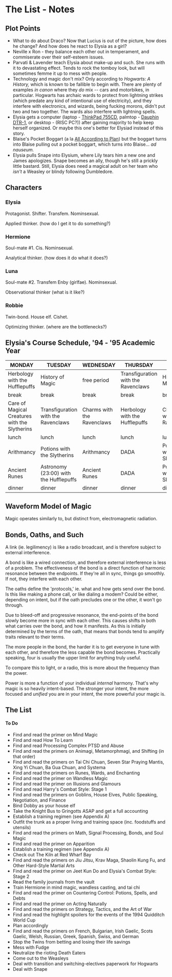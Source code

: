 # The List - Notes

## Plot Points

- What to do about Draco? Now that Lucius is out of the picture, how does he change? And how does he react to Elysia as a girl?
- Neville x Ron - they balance each other out in temperament, and commiserate over their self-esteem issues.
- Parvati & Lavender teach Elysia about make-up and such. She runs with it to devastating effect. Tends to rock the tomboy look, but will sometimes femme it up to mess with people.
- Technology and magic don't mix? Only according to *Hogwarts: A History,* which is known to be fallible to begin with. There are plenty of examples *in canon* where they *do* mix -- cars and motorbikes, in particular. Hogwarts has archaic wards to protect from lightning strikes (which predate any kind of intentional use of electricity), and they interfere with electronics, and wizards, being fucking morons, didn't put two and two together. The wards also interfere with lightning spells.
- Elysia gets a computer (laptop - [ThinkPad 755CD](https://www.thinkwiki.org/wiki/Category:755CD), palmtop - [Dauphin DTR-1](http://www.oldcomputers.net/dauphin-dtr-1.html), or desktop - (RISC PC?)) after gaining majority to help keep herself organized. Or maybe this one's better for Elysiad instead of this story.
- Blaise's Pocket Boggart (a la [All According to Plan](https://www.fanfiction.net/s/13001792/1/All-According-to-Plan)) but the boggart turns into Blaise pulling out a pocket boggart, which turns into Blaise... *ad nauseum.*
- Elysia pulls Snape into Elysium, where Lily tears him a new one and James apologizes. Snape becomes an ally, though he's still a prickly little bastard. Still, Elysia does need a magical adult on her team who *isn't* a Weasley or blindy following Dumbledore.



## Characters

### Elysia

Protagonist. Shifter. Transfem. Nominsexual.

Applied thinker. (how do I get it to do something?)

### Hermione

Soul-mate #1. Cis. Nominsexual.

Analytical thinker. (how does it do what it does?)

### Luna

Soul-mate #2. Transfem Enby (girlfae). Nominsexual.

Observational thinker (what is it like?)

### Robbie

Twin-bond. House elf. Cishet.

Optimizing thinker. (where are the bottlenecks?)



## Elysia's Course Schedule, '94 - '95 Academic Year

| MONDAY                                        | TUESDAY                                | WEDNESDAY                  | THURSDAY                            | FRIDAY                      |
| --------------------------------------------- | -------------------------------------- | -------------------------- | ----------------------------------- | --------------------------- |
| Herbology with the Hufflepuffs                | History of Magic                       | free period                | Transfiguration with the Ravenclaws | History of Magic            |
| break                                         | break                                  | break                      | break                               | break                       |
| Care of Magical Creatures with the Slytherins | Transfiguration with the Ravenclaws    | Charms with the Ravenclaws | Herbology with the Hufflepuffs      | Charms with the Ravenclaws  |
| lunch                                         | lunch                                  | lunch                      | lunch                               | lunch                       |
| Arithmancy                                    | Potions with the Slytherins            | Arithmancy                 | DADA                                | Potions with the Slytherins |
| Ancient Runes                                 | Astronomy (23:00) with the Hufflepuffs | Ancient Runes              | DADA                                | Potions with the Slytherins |
| dinner                                        | dinner                                 | dinner                     | dinner                              | dinner                      |



## Waveform Model of Magic

Magic operates similarly to, but distinct from, electromagnetic radiation.



## Bonds, Oaths, and Such

A link (ie. legilimency) is like a radio broadcast, and is therefore subject to external interference.

A bond is like a wired connection, and therefore external interference is less of a problem. The effectiveness of the bond is a direct function of harmonic resonance between the endpoints. If they're all in sync, things go smoothly. If not, they interfere with each other.

The oaths define the 'protocols,' ie. what and how gets send over the bond. Is this like making a phone call, or like dialing a modem? Could be either, depending on intent, but if the oath precludes one or the other, it won't go through.

Due to bleed-off and progressive resonance, the end-points of the bond slowly become more in sync with each other. This causes shifts in both what carries over the bond, and how it manifests. As this is initially determined by the terms of the oath, that means that bonds tend to amplify traits relevant to their terms.

The more people in the bond, the harder it is to get everyone in tune with each other, and therefore the less capable the bond becomes. Practically speaking, four is usually the upper limit for anything truly useful.

To compare this to light, or a radio, this is more about the frequency than the power.

Power is more a function of your individual *internal* harmony. That's why magic is so heavily intent-based. The stronger your intent, the more focused and *unified* you are in your intent, the more powerful your magic is.



## The List

#### To Do

- Find and read the primer on Mind Magic
- Find and read How To Learn
- Find and read Processing Complex PTSD and Abuse
- Find and read the primers on Animagi, Metamorphmagi, and Shifting (in that order)
- Find and read the primers on Tai Chi Chuan, Seven Star Praying Mantis, Xing Yi Chuan, Ba Gua Chuan, and Systema
- Find and read the primers on Runes, Wards, and Enchanting
- Find and read the primer on Wandless Magic
- Find and read the primer on Illusions and Glamours
- Find and read Harry's Combat Style: Stage 1
- Find and read the primers on Goblins, House Elves, Public Speaking, Negotiation, and Finance
- Bind Dobby as your house elf
- Take the Knight Bus to Gringotts ASAP and get a full accounting
- Establish a training regimen (see Appendix A)
- Outfit the trunk as a proper living and training space (inc. foodstuffs and utensils)
- Find and read the primers on Math, Signal Processing, Bonds, and Soul Magic
- Find and read the primer on Apparition
- Establish a training regimen (see Appendix A)
- Check out The Kiln at Red Wharf Bay
- Find and read the primers on Jiu Jitsu, Krav Maga, Shaolin Kung Fu, and Other Hard-Style Martial Arts
- Find and read the primer on Jeet Kun Do and Elysia's Combat Style: Stage 2
- Read the family journals from the vault
- Train Hermione in mind magic, wandless casting, and tai chi
- Find and read the primer on Countering Control: Potions, Spells, and Debts
- Find and read the primer on Acting Naturally
- Find and read the primers on Strategy, Tactics, and the Art of War
- Find and read the highlight spoilers for the events of the 1994 Quidditch World Cup
- Plan accordingly
- Find and read the primers on French, Bulgarian, Irish Gaelic, Scots Gaelic, Welsh, Russian, Greek, Spanish, Swiss, and German
- Stop the Twins from betting and losing their life savings
- Mess with Fudge
- Neutralize the rioting Death Eaters
- Come out to the Weasleys
- Deal with transition and switching-electives paperwork for Hogwarts
- Deal with Snape